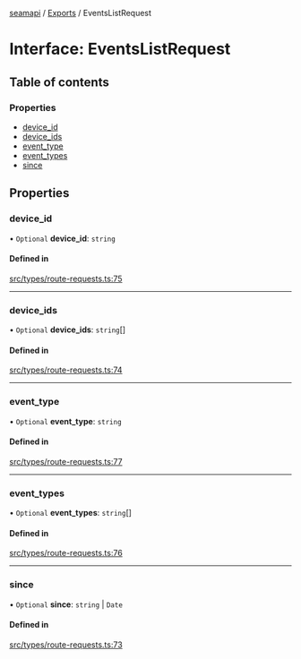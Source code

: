 [seamapi](../README.md) / [Exports](../modules.md) / EventsListRequest

# Interface: EventsListRequest

## Table of contents

### Properties

- [device\_id](EventsListRequest.md#device_id)
- [device\_ids](EventsListRequest.md#device_ids)
- [event\_type](EventsListRequest.md#event_type)
- [event\_types](EventsListRequest.md#event_types)
- [since](EventsListRequest.md#since)

## Properties

### device\_id

• `Optional` **device\_id**: `string`

#### Defined in

[src/types/route-requests.ts:75](https://github.com/seamapi/javascript/blob/main/src/types/route-requests.ts#L75)

___

### device\_ids

• `Optional` **device\_ids**: `string`[]

#### Defined in

[src/types/route-requests.ts:74](https://github.com/seamapi/javascript/blob/main/src/types/route-requests.ts#L74)

___

### event\_type

• `Optional` **event\_type**: `string`

#### Defined in

[src/types/route-requests.ts:77](https://github.com/seamapi/javascript/blob/main/src/types/route-requests.ts#L77)

___

### event\_types

• `Optional` **event\_types**: `string`[]

#### Defined in

[src/types/route-requests.ts:76](https://github.com/seamapi/javascript/blob/main/src/types/route-requests.ts#L76)

___

### since

• `Optional` **since**: `string` \| `Date`

#### Defined in

[src/types/route-requests.ts:73](https://github.com/seamapi/javascript/blob/main/src/types/route-requests.ts#L73)
